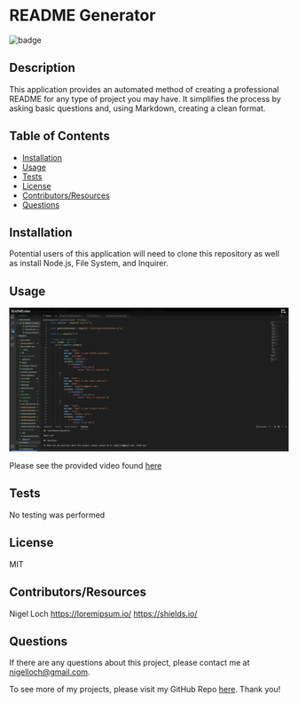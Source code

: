 #  README Generator

![badge](https://img.shields.io/badge/License-MIT-brightgreen)

##  Description

This application provides an automated method of creating a professional README for any type of project you may have. It simplifies the process by asking basic questions and, using Markdown, creating a clean format.

##  Table of Contents
* [Installation](#installation)
* [Usage](#usage)
* [Tests](#tests)
* [License](#license)
* [Contributors/Resources](#contributors)
* [Questions](#questions)

##  Installation

Potential users of this application will need to clone this repository as well as install Node.js, File System, and Inquirer.

##  Usage

![alt text](./utils/README.png)

Please see the provided video found [here](./utils/READMEvideo.webm)

##  Tests

No testing was performed

##  License

MIT

##  Contributors/Resources

Nigel Loch <https://loremipsum.io/> <https://shields.io/>

##  Questions

If there are any questions about this project, please contact me at <nigelloch@gmail.com>. 

To see more of my projects, please visit my GitHub Repo [here](https://github.com/nigelloch?tab=repositories). Thank you! 

  
